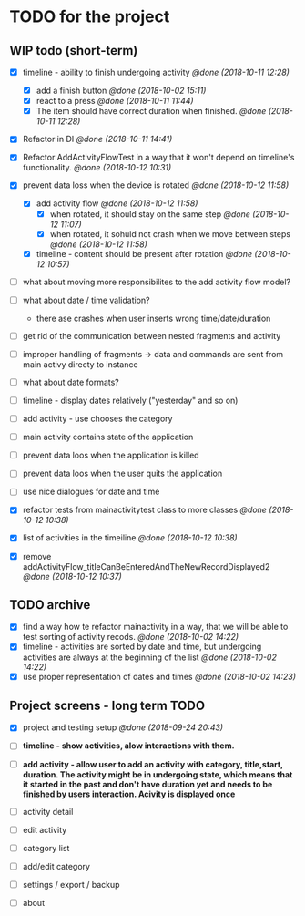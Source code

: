 # TODO for the project


## WIP todo (short-term)


- [X] timeline - ability to finish undergoing activity _@done (2018-10-11 12:28)_
    - [X] add a finish button _@done (2018-10-02 15:11)_
    - [X] react to a press _@done (2018-10-11 11:44)_
    - [X] The item should have correct duration when finished. _@done (2018-10-11 12:28)_
- [X] Refactor in DI  _@done (2018-10-11 14:41)_
- [X] Refactor AddActivityFlowTest in a way that it won't depend on timeline's functionality. _@done (2018-10-12 10:31)_

- [X] prevent data loss when the device is rotated _@done (2018-10-12 11:58)_
    - [X] add activity flow  _@done (2018-10-12 11:58)_
        - [X] when rotated, it should stay on the same step _@done (2018-10-12 11:07)_
        - [X] when rotated, it sohuld not crash when we move between steps _@done (2018-10-12 11:58)_
    - [X] timeline - content should be present after rotation _@done (2018-10-12 10:57)_

- [ ] what about moving more  responsibilites to the add activity flow model? 
- [ ] what about date / time validation?
    - there ase crashes when user inserts wrong time/date/duration

- [ ] get rid of the communication between nested fragments and activity
- [ ] improper handling of fragments -> data and commands are sent from main activy directy to instance
- [ ] what about date formats?
- [ ] timeline - display dates relatively ("yesterday" and so on)
- [ ] add activity - use chooses the category
- [ ] main activity contains state of the application
- [ ] prevent data loos when the application is killed
- [ ] prevent data loos when the user quits the application
- [ ] use nice dialogues for date and time
- [X] refactor tests from mainactivitytest class to more classes _@done (2018-10-12 10:38)_
- [X] list of activities in the timeiline _@done (2018-10-12 10:38)_
- [X] remove addActivityFlow_titleCanBeEnteredAndTheNewRecordDisplayed2 _@done (2018-10-12 10:37)_

## TODO archive


- [X] find a way how te refactor mainactivity in a way, that we will be able to test sorting of activity recods. _@done (2018-10-02 14:22)_
- [X] timeline - activities are sorted by date and time, but undergoing activities are always at the beginning of the list _@done (2018-10-02 14:22)_
- [X] use proper representation of dates and times _@done (2018-10-02 14:23)_

## Project screens - long term TODO

- [X] project and testing setup _@done (2018-09-24 20:43)_

- [ ] **timeline - show activities, alow interactions with them.**
- [ ] **add activity - allow user to add an activity with category, title,start, duration. The activity might be in undergoing state, which means that it started in the past and don't have duration yet and needs to be finished by users interaction. Acivity is displayed once**

- [ ] activity detail
- [ ] edit activity
- [ ] category list
- [ ] add/edit category
- [ ] settings / export / backup
- [ ] about


